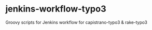 jenkins-workflow-typo3
======================

Groovy scripts for Jenkins workflow for capistrano-typo3 &amp; rake-typo3 
